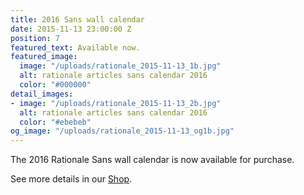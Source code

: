 ```yaml
---
title: 2016 Sans wall calendar
date: 2015-11-13 23:00:00 Z
position: 7
featured_text: Available now.
featured_image:
  image: "/uploads/rationale_2015-11-13_1b.jpg"
  alt: rationale articles sans calendar 2016
  color: "#000000"
detail_images:
- image: "/uploads/rationale_2015-11-13_2b.jpg"
  alt: rationale articles sans calendar 2016
  color: "#ebebeb"
og_image: "/uploads/rationale_2015-11-13_og1b.jpg"
---
```


The 2016 Rationale Sans wall calendar is now available for purchase.

See more details in our [Shop](https://rationale-design.com/shop/).